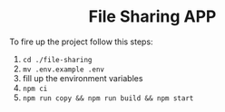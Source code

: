 <h1 align="center">File Sharing APP</h1>

To fire up the project follow this steps:

1. `cd ./file-sharing`
1. `mv .env.example .env`
1. fill up the environment variables
1. `npm ci`
1. `npm run copy && npm run build && npm start`
